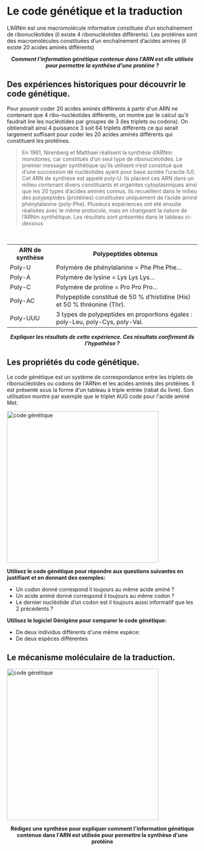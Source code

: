# Le code génétique et la traduction

L’ARNm est une macromolécule informative constituée d’un enchaînement de ribonucléotides (il existe 4 ribonucléotides différents). Les protéines sont des macromolécules constituées d’un enchaînement d’acides amines (il existe 20 acides aminés différents)

***<p align="center">Comment l'information génétique contenue dans l'ARN est elle utilisée pour permettre la synthèse d'une protéine ?</p>***

## Des expériences historiques pour découvrir le code génétique.

Pour pouvoir coder 20 acides aminés différents à partir d'un ARN ne contenant que 4 ribo-nucléotides différents, on montre par le calcul qu'il faudrait lire les nucléotides par groupes de 3 (les triplets ou codons). On obtiendrait ainsi 4 puissance 3 soit 64 triplets différents ce qui serait largement suffisant pour coder les 20 acides aminés différents qui constituent les protéines.


>En 1961, Nirenberg et Matthaei réalisent la synthèse d’ARNm monotones, car constitués d’un seul type de ribonucléotides. Le premier messager synthétique qu’ils utilisent n’est constitué que d’une succession de nucléotides ayant pour base azotée l’uracile (U). Cet ARN de synthèse est appelé poly-U. Ils placent ces ARN dans un milieu contenant divers constituants et organites cytoplasmiques ainsi que les 20 types d’acides aminés connus. Ils recueillent dans le milieu des polypeptides (protéines) constituées uniquement de l’acide aminé phénylalanine (poly-Phe).
Plusieurs expériences ont été ensuite réalisées avec le même protocole, mais en changeant la nature de l’ARNm synthétique. Les résultats sont présentés dans le tableau ci-dessous 

<p><br></p>
<div align=center>

<table>
<tr><th>ARN de synthèse</th><th>Polypeptides obtenus</th></tr>
<tr><td>Poly-U</td><td>Polymère de phénylalanine = Phe Phe Phe…</td></tr>
<tr><td>Poly-A</td><td>Polymère de lysine = Lys Lys Lys…</td></tr>
<tr><td>Poly-C</td><td>Polymère de proline = Pro Pro Pro…</td></tr>
<tr><td>Poly-AC</td><td>Polypeptide constitué de 50 % d’histidine (His) et 50 % thréonine (Thr).</td></tr>
<tr><td>Poly-UUU</td><td>3 types de polypeptides en proportions égales : poly-Leu, poly-Cys, poly-Val.</td></tr>
</table>

</div>

***<p align="center">Expliquer les résultats de cette expérience. Ces résultats confirment ils l'hypothèse ?</p>***


## Les propriétés du code génétique.

Le code génétique est un système de correspondance entre les triplets de ribonucléotides ou codons de l'ARNm et les acides aminés des protéines. Il est présenté sous la forme d'un tableau à triple entrée (rabat du livre). Son utilisation montre par exemple que le triplet AUG code pour l'acide aminé Met.

<a href="https://upload.wikimedia.org/wikipedia/commons/thumb/4/4c/SVT_CodeGenetique.svg/307px-SVT_CodeGenetique.svg.png"><img src="https://upload.wikimedia.org/wikipedia/commons/thumb/4/4c/SVT_CodeGenetique.svg/307px-SVT_CodeGenetique.svg.png" alt="code génétique" width=400></a>


**Utilisez le code génétique  pour répondre aux questions suivantes en justifiant et en donnant des exemples:**

- Un codon donné correspond il toujours au même acide aminé ?
- Un acide aminé donné correspond il toujours au même codon ?
- Le dernier nucléotide d’un codon est il toujours aussi informatif que les 2 précédents ?

**Utilisez le logiciel Génigène pour comparer le code génétique:**

- De deux individus différents d'une même espèce:
- De deux espèces différentes

## Le mécanisme moléculaire de la traduction.


<a href="https://ipfs.io/ipfs/Qme8p88uE2VjcEa8vV8ptnvDEkA3tyqxfTeB8ZVWsGpxWK"><img src="https://ipfs.io/ipfs/Qme8p88uE2VjcEa8vV8ptnvDEkA3tyqxfTeB8ZVWsGpxWK" alt="code génétique" width=400></a>


**<p align="center">Rédigez une synthèse pour expliquer comment l'information génétique contenue dans l'ARN est utilisée pour permettre la synthèse d'une protéine</p>**
